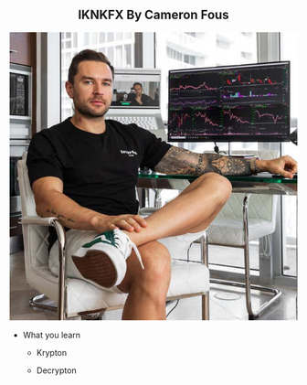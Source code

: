 <div align="center">

## IKNKFX By Cameron Fous

<img src="cameron fous.jpeg">

</div>

* What you learn

    - Krypton

    - Decrypton
